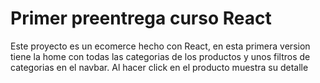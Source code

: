 # Primer preentrega curso React

Este proyecto es un ecomerce hecho con React, en esta primera version tiene la home con todas las categorias de los productos y unos filtros de categorias en el navbar. Al hacer click en el producto muestra su detalle

